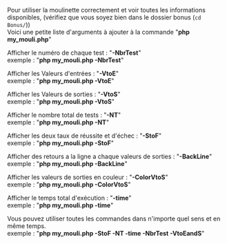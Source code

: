 Pour utiliser la moulinette correctement et voir toutes les informations disponibles, (vérifiez que vous soyez bien dans le dossier bonus (`cd Bonus/`))
<br>Voici une petite liste d'arguments à ajouter à la commande "<strong>php my_mouli.php</strong>"

Afficher le numéro de chaque test : "<strong>-NbrTest</strong>"
<br>exemple : "<strong>php my_mouli.php -NbrTest</strong>"

Afficher les Valeurs d'entrées : "<strong>-VtoE</strong>"
<br>exemple : "<strong>php my_mouli.php -VtoE</strong>"

Afficher les Valeurs de sorties : "<strong>-VtoS</strong>"
<br>exemple : "<strong>php my_mouli.php -VtoS</strong>"

Afficher le nombre total de tests : "<strong>-NT</strong>"
<br>exemple : "<strong>php my_mouli.php -NT</strong>"

Afficher les deux taux de réussite et d'échec : "<strong>-StoF</strong>"
<br>exemple : "<strong>php my_mouli.php -StoF</strong>"

Afficher des retours a la ligne a chaque valeurs de sorties : "<strong>-BackLine</strong>"
<br>exemple : "<strong>php my_mouli.php -BackLine</strong>"

Afficher les valeurs de sorties en couleur : "<strong>-ColorVtoS</strong>"
<br>exemple : "<strong>php my_mouli.php -ColorVtoS</strong>"

Afficher le temps total d'exécution : "<strong>-time</strong>"
<br>exemple : "<strong>php my_mouli.php -time</strong>"

Vous pouvez utiliser toutes les commandes dans n'importe quel sens et en même temps.
<br>exemple : "<strong>php my_mouli.php -StoF -NT -time -NbrTest -VtoEandS</strong>"